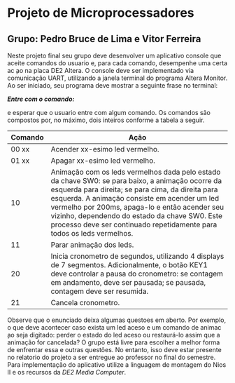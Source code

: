 # Projeto de Microprocessadores
## Grupo: Pedro Bruce de Lima e Vitor Ferreira


Neste projeto final seu grupo deve desenvolver um aplicativo console que aceite comandos do usuario e, para cada comando, desempenhe uma certa ac ̧ao na placa DE2 Altera. O console deve ser implementado via comunicação UART, utilizando a janela terminal do programa Altera Monitor. Ao ser iniciado, seu programa deve mostrar a seguinte frase no terminal:

***Entre com o comando:***

e esperar que o usuario entre com algum comando. Os comandos são compostos por, no máximo, dois inteiros conforme a tabela a seguir.

| Comando   | Ação                                                                                           | 
| --------- | ---------------------------------------------------------------------------------------------- |
| 00 xx     | Acender xx-esimo led vermelho.                                                                 | 
| 01 xx     | Apagar xx-esimo led vermelho.                                                                  |  
| 10        | Animação com os leds vermelhos dada pelo estado da chave SW0: se para baixo, a animação ocorre da esquerda para direita; se para cima, da direita para esquerda. A animação consiste em  acender um led vermelho por 200ms, apaga-lo e então acender seu vizinho, dependendo do estado da chave SW0. Este processo deve ser continuado repetidamente para todos os leds vermelhos. |
| 11        | Parar animação dos leds.                                                                        |  
| 20        | Inicia cronometro de segundos, utilizando 4 displays de 7 segmentos. Adicionalmente, o botão KEY1 deve controlar a pausa do cronometro: se contagem em andamento, deve ser pausada; se pausada, contagem deve ser resumida. |
| 21        |  Cancela cronometro.                                                                            | 

Observe que o enunciado deixa algumas questoes em aberto. Por exemplo, o que deve acontecer caso exista um led aceso e um comando de animac ̧ao seja digitado: perder o estado do led aceso ou restaurá-lo assim que a animação for cancelada? O grupo está livre para escolher a melhor forma de enfrentar essa e outras questôes. No entanto, isso deve estar presente no relatorio do projeto a ser entregue ao professor no final do semestre. Para implementação do aplicativo utilize a linguagem de montagem do Nios II e os recursos da  ̃*DE2 Media Computer*.
